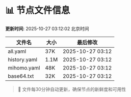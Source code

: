 # 📊 节点文件信息

**更新时间**: 2025-10-27 03:12:02 北京时间

| 文件名 | 大小 | 最后修改 |
|--------|------|----------|
| all.yaml | 37K | 2025-10-27 03:12 |
| history.yaml | 1.1M | 2025-10-27 03:12 |
| mihomo.yaml | 48K | 2025-10-27 03:12 |
| base64.txt | 32K | 2025-10-27 03:12 |

> 🔄 文件每30分钟自动更新，确保节点的新鲜度和可用性
